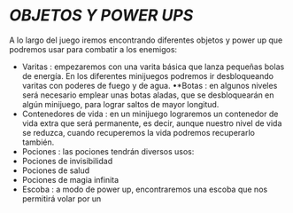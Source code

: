 
#		_OBJETOS Y POWER UPS_

A lo largo del juego iremos encontrando diferentes objetos y power up
que podremos usar para combatir a los enemigos:
* Varitas : empezaremos con una varita básica que lanza pequeñas bolas de energía. En los diferentes minijuegos podremos ir desbloqueando varitas con poderes de fuego y de agua.
•*Botas : en algunos niveles será necesario emplear unas botas aladas, que se desbloquearán en algún minijuego, para lograr saltos de mayor longitud.
* Contenedores de vida : en un minijuego lograremos un contenedor de vida extra que será permanente, es decir, aunque nuestro nivel de vida se reduzca, cuando recuperemos la vida podremos recuperarlo también.
* Pociones : las pociones tendrán diversos usos:
* Pociones de invisibilidad
* Pociones de salud
* Pociones de magia infinita
* Escoba : a modo de power up, encontraremos una escoba que nos permitirá volar por un
